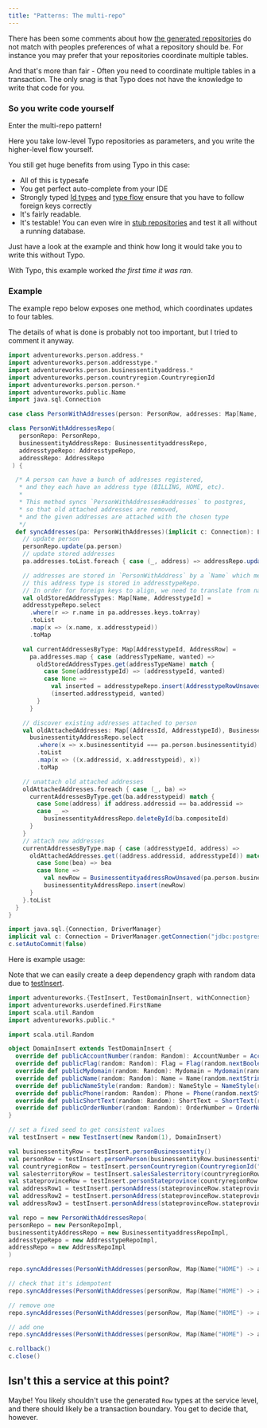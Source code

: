 ```yaml
---
title: "Patterns: The multi-repo"
---
```


There has been some comments about how [the generated repositories](../what-is/relations.md) do not match with peoples preferences of what a repository should be.
For instance you may prefer that your repositories coordinate multiple tables.

And that's more than fair - Often you need to coordinate multiple tables in a transaction.
The only snag is that Typo does not have the knowledge to write that code for you.

### So you write code yourself

Enter the multi-repo pattern! 

Here you take low-level Typo repositories as parameters, and you write the higher-level flow yourself. 

You still get huge benefits from using Typo in this case:

- All of this is typesafe
- You get perfect auto-complete from your IDE
- Strongly typed [Id types](../type-safety/id-types.md) and [type flow](../type-safety/type-flow.md) ensure that you have to follow foreign keys correctly  
- It's fairly readable. 
- It's testable! You can even wire in [stub repositories](../other-features/testing-with-stubs.md) and test it all without a running database.

Just have a look at the example and think how long it would take you to write this without Typo.

With Typo, this example worked *the first time it was ran*.

### Example

The example repo below exposes one method, which coordinates updates to four tables. 

The details of what is done is probably not too important, but I tried to comment it anyway.


```scala mdoc
import adventureworks.person.address.*
import adventureworks.person.addresstype.*
import adventureworks.person.businessentityaddress.*
import adventureworks.person.countryregion.CountryregionId
import adventureworks.person.person.*
import adventureworks.public.Name
import java.sql.Connection

case class PersonWithAddresses(person: PersonRow, addresses: Map[Name, AddressRow])

class PersonWithAddressesRepo(
   personRepo: PersonRepo,
   businessentityAddressRepo: BusinessentityaddressRepo,
   addresstypeRepo: AddresstypeRepo,
   addressRepo: AddressRepo
 ) {

  /* A person can have a bunch of addresses registered,
   * and they each have an address type (BILLING, HOME, etc).
   *
   * This method syncs `PersonWithAddresses#addresses` to postgres,
   * so that old attached addresses are removed,
   * and the given addresses are attached with the chosen type
   */
  def syncAddresses(pa: PersonWithAddresses)(implicit c: Connection): List[BusinessentityaddressRow] = {
    // update person
    personRepo.update(pa.person)
    // update stored addresses
    pa.addresses.toList.foreach { case (_, address) => addressRepo.update(address) }

    // addresses are stored in `PersonWithAddress` by a `Name` which means what type of address it is.
    // this address type is stored in addresstypeRepo.
    // In order for foreign keys to align, we need to translate from names to ids, and create rows as necessary
    val oldStoredAddressTypes: Map[Name, AddresstypeId] =
    addresstypeRepo.select
      .where(r => r.name in pa.addresses.keys.toArray)
      .toList
      .map(x => (x.name, x.addresstypeid))
      .toMap

    val currentAddressesByType: Map[AddresstypeId, AddressRow] =
      pa.addresses.map { case (addressTypeName, wanted) =>
        oldStoredAddressTypes.get(addressTypeName) match {
          case Some(addresstypeId) => (addresstypeId, wanted)
          case None =>
            val inserted = addresstypeRepo.insert(AddresstypeRowUnsaved(name = addressTypeName))
            (inserted.addresstypeid, wanted)
        }
      }

    // discover existing addresses attached to person
    val oldAttachedAddresses: Map[(AddressId, AddresstypeId), BusinessentityaddressRow] =
      businessentityAddressRepo.select
        .where(x => x.businessentityid === pa.person.businessentityid)
        .toList
        .map(x => ((x.addressid, x.addresstypeid), x))
        .toMap

    // unattach old attached addresses
    oldAttachedAddresses.foreach { case (_, ba) =>
      currentAddressesByType.get(ba.addresstypeid) match {
        case Some(address) if address.addressid == ba.addressid =>
        case _ =>
          businessentityAddressRepo.deleteById(ba.compositeId)
      }
    }
    // attach new addresses
    currentAddressesByType.map { case (addresstypeId, address) =>
      oldAttachedAddresses.get((address.addressid, addresstypeId)) match {
        case Some(bea) => bea
        case None =>
          val newRow = BusinessentityaddressRowUnsaved(pa.person.businessentityid, address.addressid, addresstypeId)
          businessentityAddressRepo.insert(newRow)
      }
    }.toList
  }
}
```

```scala mdoc:invisible
import java.sql.{Connection, DriverManager}
implicit val c: Connection = DriverManager.getConnection("jdbc:postgresql://localhost:6432/Adventureworks?user=postgres&password=password")
c.setAutoCommit(false)
```

Here is example usage:

Note that we can easily create a deep dependency graph with random data due to [testInsert](../other-features/testing-with-random-values.md).
```scala mdoc:silent
import adventureworks.{TestInsert, TestDomainInsert, withConnection}
import adventureworks.userdefined.FirstName
import scala.util.Random
import adventureworks.public.*

import scala.util.Random

object DomainInsert extends TestDomainInsert {
  override def publicAccountNumber(random: Random): AccountNumber = AccountNumber(random.nextString(10))
  override def publicFlag(random: Random): Flag = Flag(random.nextBoolean())
  override def publicMydomain(random: Random): Mydomain = Mydomain(random.nextString(10))
  override def publicName(random: Random): Name = Name(random.nextString(10))
  override def publicNameStyle(random: Random): NameStyle = NameStyle(random.nextBoolean())
  override def publicPhone(random: Random): Phone = Phone(random.nextString(10))
  override def publicShortText(random: Random): ShortText = ShortText(random.nextString(10))
  override def publicOrderNumber(random: Random): OrderNumber = OrderNumber(random.nextString(10))
}

// set a fixed seed to get consistent values
val testInsert = new TestInsert(new Random(1), DomainInsert)

val businessentityRow = testInsert.personBusinessentity()
val personRow = testInsert.personPerson(businessentityRow.businessentityid, persontype = "SC", FirstName("name"))
val countryregionRow = testInsert.personCountryregion(CountryregionId("NOR"))
val salesterritoryRow = testInsert.salesSalesterritory(countryregionRow.countryregioncode)
val stateprovinceRow = testInsert.personStateprovince(countryregionRow.countryregioncode, salesterritoryRow.territoryid)
val addressRow1 = testInsert.personAddress(stateprovinceRow.stateprovinceid)
val addressRow2 = testInsert.personAddress(stateprovinceRow.stateprovinceid)
val addressRow3 = testInsert.personAddress(stateprovinceRow.stateprovinceid)

val repo = new PersonWithAddressesRepo(
personRepo = new PersonRepoImpl,
businessentityAddressRepo = new BusinessentityaddressRepoImpl,
addresstypeRepo = new AddresstypeRepoImpl,
addressRepo = new AddressRepoImpl
)
```

```scala mdoc
repo.syncAddresses(PersonWithAddresses(personRow, Map(Name("HOME") -> addressRow1, Name("OFFICE") -> addressRow2)))

// check that it's idempotent
repo.syncAddresses(PersonWithAddresses(personRow, Map(Name("HOME") -> addressRow1, Name("OFFICE") -> addressRow2)))

// remove one
repo.syncAddresses(PersonWithAddresses(personRow, Map(Name("HOME") -> addressRow1)))

// add one
repo.syncAddresses(PersonWithAddresses(personRow, Map(Name("HOME") -> addressRow1, Name("VACATION") -> addressRow3)))
```

```scala mdoc:invisible
c.rollback()
c.close()
```

## Isn't this a service at this point?

Maybe! You likely shouldn't use the generated `Row` types at the service level, and there should likely be a transaction boundary.
You get to decide that, however.
